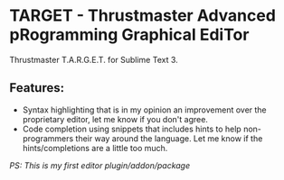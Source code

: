 # TARGET - Thrustmaster Advanced pRogramming Graphical EdiTor

Thrustmaster T.A.R.G.E.T. for Sublime Text 3.

## Features:
* Syntax highlighting that is in my opinion an improvement over the proprietary editor, let me know if you don't agree.
* Code completion using snippets that includes hints to help non-programmers their way around the language. Let me know if the hints/completions are a little too much.

*PS: This is my first editor plugin/addon/package*